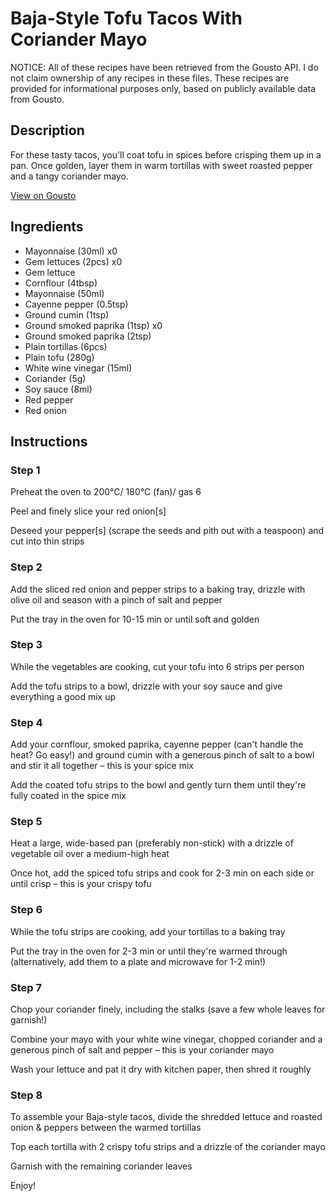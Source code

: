 # Baja-Style Tofu Tacos With Coriander Mayo

NOTICE: All of these recipes have been retrieved from the Gousto API. I do not claim ownership of any recipes in these files. These recipes are provided for informational purposes only, based on publicly available data from Gousto.

## Description

For these tasty tacos, you'll coat tofu in spices before crisping them up in a pan. Once golden, layer them in warm tortillas with sweet roasted pepper and a tangy coriander mayo. 

[View on Gousto](https://www.gousto.co.uk/recipes/cookbook/baja-style-tofu-tacos-with-coriander-mayo)

## Ingredients

- Mayonnaise (30ml) x0
- Gem lettuces (2pcs) x0
- Gem lettuce
- Cornflour (4tbsp)
- Mayonnaise (50ml)
- Cayenne pepper (0.5tsp)
- Ground cumin (1tsp)
- Ground smoked paprika (1tsp) x0
- Ground smoked paprika (2tsp)
- Plain tortillas (6pcs)
- Plain tofu (280g)
- White wine vinegar (15ml)
- Coriander (5g)
- Soy sauce (8ml)
- Red pepper
- Red onion

## Instructions


### Step 1

Preheat the oven to 200°C/ 180°C (fan)/ gas 6

Peel and finely slice your red onion[s]

Deseed your pepper[s] (scrape the seeds and pith out with a teaspoon) and cut into thin strips


### Step 2

Add the sliced red onion and pepper strips to a baking tray, drizzle with olive oil and season with a pinch of salt and pepper

Put the tray in the oven for 10-15 min or until soft and golden


### Step 3

While the vegetables are cooking, cut your tofu into 6 strips per person

Add the tofu strips to a bowl, drizzle with your soy sauce and give everything a good mix up


### Step 4

Add your cornflour, smoked paprika, cayenne pepper (can't handle the heat? Go easy!) and ground cumin with a generous pinch of salt to a bowl and stir it all together – this is your spice mix

Add the coated tofu strips to the bowl and gently turn them until they're fully coated in the spice mix


### Step 5

Heat a large, wide-based pan (preferably non-stick) with a drizzle of vegetable oil over a medium-high heat

Once hot, add the spiced tofu strips and cook for 2-3 min on each side or until crisp – this is your crispy tofu


### Step 6

While the tofu strips are cooking, add your tortillas to a baking tray

Put the tray in the oven for 2-3 min or until they're warmed through (alternatively, add them to a plate and microwave for 1-2 min!)


### Step 7

Chop your coriander finely, including the stalks (save a few whole leaves for garnish!)

Combine your mayo with your white wine vinegar, chopped coriander and a generous pinch of salt and pepper – this is your coriander mayo

Wash your lettuce and pat it dry with kitchen paper, then shred it roughly

### Step 8

To assemble your Baja-style tacos, divide the shredded lettuce and roasted onion & peppers between the warmed tortillas

Top each tortilla with 2 crispy tofu strips and a drizzle of the coriander mayo

Garnish with the remaining coriander leaves

Enjoy!


